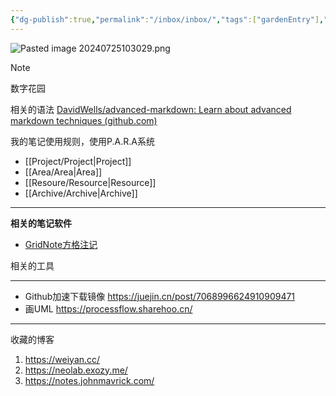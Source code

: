 ```yaml
---
{"dg-publish":true,"permalink":"/inbox/inbox/","tags":["gardenEntry"],"noteIcon":""}
---
```


![Pasted image 20240725103029.png](/img/user/Resoure/Pasted%20image%2020240725103029.png)


> [!NOTE]  
> 数字花园

相关的语法 [DavidWells/advanced-markdown: Learn about advanced markdown techniques (github.com)](https://github.com/DavidWells/advanced-markdown)


我的笔记使用规则，使用P.A.R.A系统

* [[Project/Project\|Project]]
* [[Area/Area\|Area]]
* [[Resoure/Resource\|Resource]]
* [[Archive/Archive\|Archive]]



---
**相关的笔记软件**

* [GridNote方格注记](https://gridnote.cn/#/landing#home)

相关的工具

---

* Github加速下载镜像 https://juejin.cn/post/7068996624910909471
* 画UML https://processflow.sharehoo.cn/

---

收藏的博客

1. https://weiyan.cc/
2. https://neolab.exozy.me/
3. https://notes.johnmavrick.com/